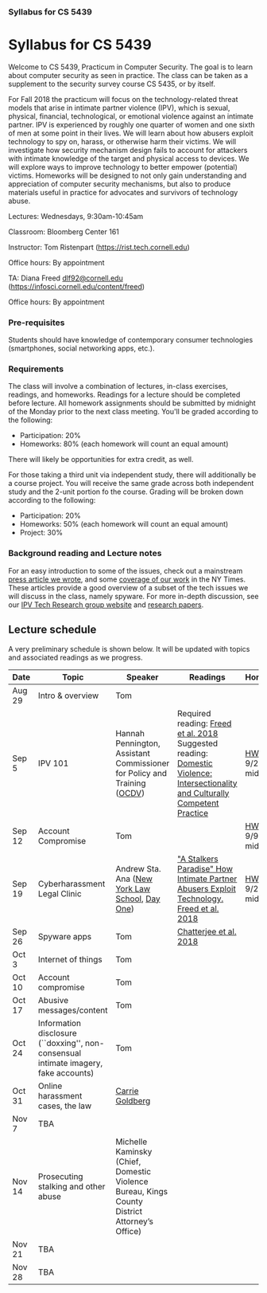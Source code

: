 ### Syllabus for CS 5439

# Syllabus for CS 5439

Welcome to CS 5439, Practicum in Computer Security. The goal is to learn
about computer security as seen in practice. The class can be taken as a supplement to
the security survey course CS 5435, or by itself. 

For Fall 2018 the practicum will focus on the technology-related threat models
that arise in intimate partner violence (IPV), which is sexual, physical,
financial, technological, or emotional violence against an intimate partner. IPV
is experienced by roughly one quarter of women and one sixth of men at some
point in their lives.  We will learn about how abusers exploit technology to spy
on, harass, or otherwise harm their victims.  We will investigate how security
mechanism design fails to account for attackers with intimate knowledge of the
target and physical access to devices. We will explore ways to improve
technology to better empower (potential) victims.  Homeworks will be designed to
not only gain understanding and appreciation of computer security mechanisms,
but also to produce materials useful in practice for advocates and survivors of
technology abuse.  


Lectures: Wednesdays, 9:30am-10:45am

Classroom: Bloomberg Center 161

Instructor: Tom Ristenpart (https://rist.tech.cornell.edu)

Office hours: By appointment

TA: Diana Freed dlf92@cornell.edu (https://infosci.cornell.edu/content/freed)

Office hours: By appointment


### Pre-requisites

Students should have knowledge of contemporary consumer technologies
(smartphones, social networking apps, etc.).

### Requirements

The class will involve a combination of lectures, in-class exercises, readings,
and homeworks. Readings for a lecture should be completed before lecture. All homework assignments should be submitted by midnight of the Monday prior to the next class meeting. You'll be graded according to the following:

* Participation: 20%
* Homeworks:  80% (each homework will count an equal amount)

There will likely be opportunities for extra credit, as well.  

For those taking a third unit via independent study, there will additionally be
a course project. You will receive the same grade across both independent study
and the 2-unit portion fo the course. Grading will be broken down according to
the following:

* Participation: 20%
* Homeworks: 50% (each homework will count an equal amount)
* Project: 30%





### Background reading and Lecture notes

For an easy introduction to some of the issues, check out a mainstream [press article we wrote](https://www.vox.com/the-big-idea/2018/5/21/17374434/intimate-partner-violence-spyware-domestic-abusers-apple-google),
  and some
  [coverage of our work](https://www.nytimes.com/2018/05/19/technology/phone-apps-stalking.html)
   in the NY Times. These articles provide a good overview of a subset of the
  tech issues we will discuss in the class, namely spyware. For more in-depth discussion, see our 
  [IPV Tech Research group website](https://ipvtechresearch.org/) and [research papers](https://www.ipvtechresearch.org/post/publications/). 




## Lecture schedule

A very preliminary schedule is shown below. It will be updated with topics and associated
readings as we progress.

| Date |  Topic  |  Speaker | Readings | Homework | Slides |
|------|---------|----------|----------|----------|--------|
| Aug 29 | Intro & overview | Tom | | | [Slides](slides/intro.pdf) |
| Sep 5 | IPV 101  | Hannah Pennington, Assistant Commissioner for Policy and Training ([OCDV](https://www1.nyc.gov/site/ocdv/about/about-ocdv.page)) |Required reading: [Freed et al. 2018](https://www.ipvtechresearch.org/pubs/a046-freed.pdf) Suggested reading: [Domestic Violence: Intersectionality and Culturally Competent Practice](https://github.com/freed18/IPVpedia/blob/master/readings/DannisBhandariDV.pdf) | [HW1](https://github.com/freed18/IPVpedia/wiki/Homework-1) due 9/2 by midnight|[Slides](https://github.com/freed18/IPVpedia/blob/master/IPV%20101%20Cornell.pdf)|
| Sep 12 | Account Compromise | Tom  |  |[HW2](https://github.com/freed18/IPVpedia/wiki/Homework-2) due 9/9 by midnight |
| Sep 19 | Cyberharassment Legal Clinic| Andrew Sta. Ana ([New York Law School](https://www.nyls.edu/innovation-center-for-law-and-technology/institutes-and-programs/institute-for-cybersafety/), [Day One](https://www.dayoneny.org))|["A Stalkers Paradise" How Intimate Partner Abusers Exploit Technology. Freed et al. 2018](https://www.ipvtechresearch.org/pubs/stalkers-paradise-intimate.pdf) |[HW3](https://github.com/freed18/IPVpedia/wiki/Homework-3) due 9/24 by midnight|[Slides](https://github.com/freed18/IPVpedia/blob/master/Cyberharassment%2CVictims%20%26%20the%20Law_CORNELL%20TECH_DECK.pdf)|
| Sep 26| Spyware apps| Tom | [Chatterjee et al. 2018](https://www.ipvtechresearch.org/pubs/spyware.pdf) | |
| Oct 3 | Internet of things | Tom  |  |
| Oct 10 | Account compromise | Tom   | |
| Oct 17 | Abusive messages/content  | Tom  |
| Oct 24 | Information disclosure  (``doxxing'', non-consensual intimate imagery, fake accounts) | Tom  | | |
| Oct 31 |  Online harassment cases, the law | [Carrie Goldberg](http://www.cagoldberglaw.com/)  | | |
| Nov 7 | TBA |   | | |
| Nov 14 |Prosecuting stalking and other abuse  | Michelle Kaminsky (Chief, Domestic Violence Bureau, Kings County District Attorney’s Office)  | | |
| Nov 21 | TBA  |  | | |
| Nov 28 |  TBA  |  | | |

